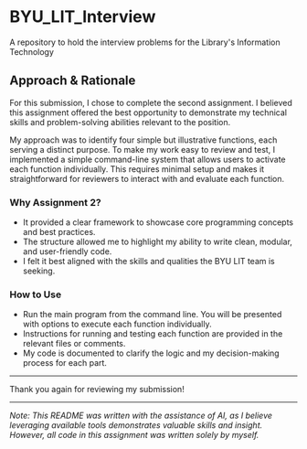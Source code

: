 # BYU_LIT_Interview
A repository to hold the interview problems for the Library's Information Technology

## Approach & Rationale

For this submission, I chose to complete the second assignment. I believed this assignment offered the best opportunity to demonstrate my technical skills and problem-solving abilities relevant to the position.

My approach was to identify four simple but illustrative functions, each serving a distinct purpose. To make my work easy to review and test, I implemented a simple command-line system that allows users to activate each function individually. This requires minimal setup and makes it straightforward for reviewers to interact with and evaluate each function.

### Why Assignment 2?

- It provided a clear framework to showcase core programming concepts and best practices.
- The structure allowed me to highlight my ability to write clean, modular, and user-friendly code.
- I felt it best aligned with the skills and qualities the BYU LIT team is seeking.

### How to Use

- Run the main program from the command line. You will be presented with options to execute each function individually.
- Instructions for running and testing each function are provided in the relevant files or comments.
- My code is documented to clarify the logic and my decision-making process for each part.

---

Thank you again for reviewing my submission!

---

*Note: This README was written with the assistance of AI, as I believe leveraging available tools demonstrates valuable skills and insight. However, all code in this assignment was written solely by myself.*
